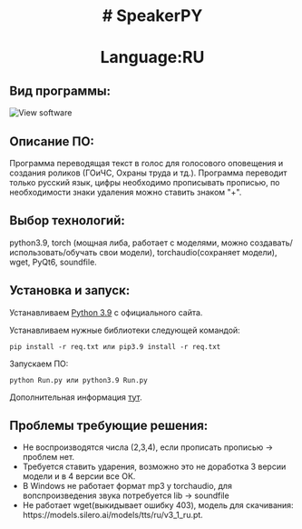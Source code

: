 <h1 align="center"># SpeakerPY </h1>
<h1 align="center">Language:RU </h1>
<h2>Вид программы:</h2>
<image src="sources/form.png" alt="View software">
<h2>Описание ПО:</h2>
<p>Программа переводящая текст в голос для голосового оповещения и создания роликов (ГОиЧС, Охраны труда и тд.).
Программа переводит только русский язык, цифры необходимо прописывать прописью, по необходимости знаки удаления
можно ставить знаком "+".</p>

<h2>Выбор технологий:</h2>
<p>python3.9, torch (мощная либа, работает с моделями, можно создавать/использовать/обучать свои модели), torchaudio(сохраняет модели), wget, PyQt6, soundfile.</p>

<h2>Установка и запуск:</h2>
<p>Устанавливаем 
<a href="https://www.python.org/downloads/release/python-3913/">Python 3.9</a> c официального сайта.</p> 

<p>Устанавливаем нужные библиотеки следующей командой:</p>
<p><code>pip install -r req.txt или pip3.9 install -r req.txt</code></p>

<p>Запускаем ПО:</p>
<p><code>python Run.py или python3.9 Run.py</code></p>

<p>Дополнительная информация <a href="https://github.com/alphacep/awesome-russian-speech?tab=readme-ov-file">тут</a>.</p>

<h2>Проблемы требующие решения:</h2>
<ul>
<li>Не воспроизводятся числа (2,3,4), если прописать прописью -> проблем нет.</li>
<li>Требуется ставить ударения, возможно это не доработка 3 версии модели и в 4 версии все ОК.</li>
<li>В Windows не работает формат mp3 у torchaudio, для вопспроизведения звука потребуется lib -> soundfile</li>
<li>Не работает wget(выкидывает ошибку 403), модель для скачивания: https://models.silero.ai/models/tts/ru/v3_1_ru.pt.</li>
</ul>